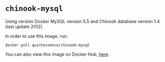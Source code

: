 # `chinook-mysql`

Using version Docker MySQL version 5.5 and Chinook database version 1.4 (last update 2012).

In order to use this image, run:

```
docker pull quintessence/chinook-mysql
```

You can also view this image on Docker Hub, [here](https://hub.docker.com/r/quintessence/chinook-mysql/).
